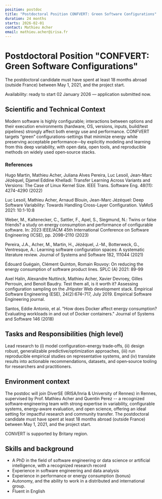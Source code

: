 ```yaml
---
position: postdoc
title: "Postdoctoral Position CONFVERT: Green Software Configurations"
duration: 24 months
starts: 2026-02-01
contact: Mathieu Acher
email: mathieu.acher@irisa.fr
---
```


# Postdoctoral Position "CONFVERT: Green Software Configurations"

The postdoctoral candidate must have spent at least 18 months abroad (outside France) between May 1, 2021, and the project start.

Availability: ready to start 02 January 2026 — application submitted now.

## Scientific and Technical Context

Modern software is highly configurable; interactions between options and their execution environments (hardware, OS, versions, inputs, build/test pipelines) strongly affect both energy use and performance. 
CONFVERT targets “green” configurations-settings that minimize energy while preserving acceptable performance—by explicitly modeling and learning from this deep variability, with open data, open tools, and reproducible methods on widely used open‑source stacks. 

### References 

Hugo Martin, Mathieu Acher, Juliana Alves Pereira, Luc Lesoil, Jean-Marc Jézéquel, Djamel Eddine Khelladi:
Transfer Learning Across Variants and Versions: The Case of Linux Kernel Size. IEEE Trans. Software Eng. 48(11): 4274-4290 (2022)

Luc Lesoil, Mathieu Acher, Arnaud Blouin, Jean-Marc Jézéquel:
Deep Software Variability: Towards Handling Cross-Layer Configuration. VaMoS 2021: 10:1-10:8

Weber, M., Kaltenecker, C., Sattler, F., Apel, S., Siegmund, N.: Twins or false friends? a
study on energy consumption and performance of configurable software. In: 2023
IEEE/ACM 45th International Conference on Software Engineering (ICSE), pp. 2098–2110
(2023)

Pereira, J.A., Acher, M., Martin, H., Jézéquel, J.-M., Botterweck, G., Ventresque, A.:
Learning software configuration spaces: A systematic literature review. Journal of Systems
and Software 182, 111044 (2021)

Édouard Guégain, Clément Quinton, Romain Rouvoy:
On reducing the energy consumption of software product lines. SPLC (A) 2021: 89-99

Axel Halin, Alexandre Nuttinck, Mathieu Acher, Xavier Devroey, Gilles Perrouin, and
Benoit Baudry. Test them all, is it worth it? Assessing configuration sampling on the
JHipster Web development stack. Empirical Software Engineering (ESE), 24(2):674–717,
July 2019. Empirical Software Engineering journal.

Santos, Eddie Antonio, et al. "How does Docker affect energy consumption? Evaluating
workloads in and out of Docker containers." Journal of Systems and Software 146 (2018)


## Tasks and Responsibilities (high level)

Lead research to (i) model configuration–energy trade‑offs, (ii) design robust, generalizable predictive/optimization approaches, (iii) run reproducible empirical studies on representative systems, and (iv) translate results into actionable recommendations, datasets, and open‑source tooling for researchers and practitioners. 

## Environment context

The postdoc will join DiverSE (IRISA/Inria & University of Rennes) in Rennes, supervised by Prof. Mathieu Acher and Quentin Perez -- a recognized software‑engineering team with strong expertise in variability, configurable systems, energy‑aware evaluation, and open science, offering an ideal setting for impactful research and community transfer.
The postdoctoral candidate must have spent at least 18 months abroad (outside France) between May 1, 2021, and the project start.

CONVERT is supported by Britany region. 

## Skills and background

- A PhD in the field of software engineering or data science or artificial intelligence, with a recognized research record
- Experience in software engineering and data analysis
- Experience in performance or energy consumption (bonus)
- Autonomy, and the ability to work in a distributed and international group. 
- Fluent in English
